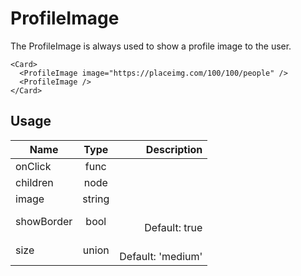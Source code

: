 <!-- 
This is an auto-generated markdown. 
You can change it in "src/molecules/ProfileImage.js" and run build:docs to update this file.
-->
# ProfileImage
The ProfileImage is always used to show a profile image to the user.
```example
<Card>
  <ProfileImage image="https://placeimg.com/100/100/people" />
  <ProfileImage />
</Card>
```
## Usage
| Name        | Type           | Description  |
| ----------- |:--------------:| ------------:|
|onClick|func|
|children|node|
|image|string|
|showBorder|bool|<br>Default: true
|size|union|<br>Default: 'medium'
